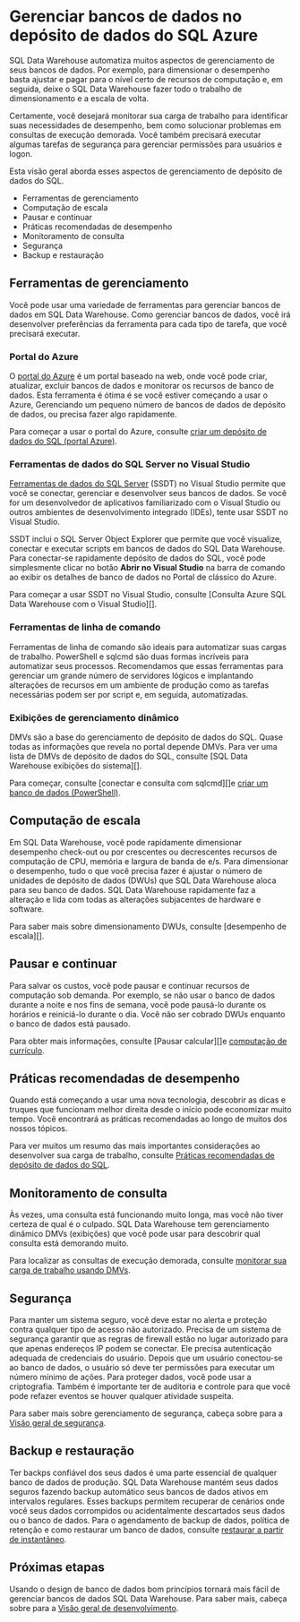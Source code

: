 <properties
   pageTitle="Gerenciar bancos de dados no depósito de dados do SQL Azure | Microsoft Azure"
   description="Visão geral de gerenciar bancos de dados do SQL Data Warehouse. Inclui ferramentas de gerenciamento, DWUs e desempenho de escala-out, solução de problemas de desempenho de consulta, estabelecendo políticas de segurança e restaurar um banco de dados de corrupção de dados ou de uma interrupção regional."
   services="sql-data-warehouse"
   documentationCenter="NA"
   authors="barbkess"
   manager="barbkess"
   editor=""/>

<tags
   ms.service="sql-data-warehouse"
   ms.devlang="NA"
   ms.topic="article"
   ms.tgt_pltfrm="NA"
   ms.workload="data-services"
   ms.date="08/16/2016"
   ms.author="barbkess;sonyama;"/>

# <a name="manage-databases-in-azure-sql-data-warehouse"></a>Gerenciar bancos de dados no depósito de dados do SQL Azure

SQL Data Warehouse automatiza muitos aspectos de gerenciamento de seus bancos de dados. Por exemplo, para dimensionar o desempenho basta ajustar e pagar para o nível certo de recursos de computação e, em seguida, deixe o SQL Data Warehouse fazer todo o trabalho de dimensionamento e a escala de volta. 

Certamente, você desejará monitorar sua carga de trabalho para identificar suas necessidades de desempenho, bem como solucionar problemas em consultas de execução demorada. Você também precisará executar algumas tarefas de segurança para gerenciar permissões para usuários e logon.

Esta visão geral aborda esses aspectos de gerenciamento de depósito de dados do SQL.

- Ferramentas de gerenciamento
- Computação de escala
- Pausar e continuar
- Práticas recomendadas de desempenho
- Monitoramento de consulta
- Segurança
- Backup e restauração

## <a name="management-tools"></a>Ferramentas de gerenciamento

Você pode usar uma variedade de ferramentas para gerenciar bancos de dados em SQL Data Warehouse. Como gerenciar bancos de dados, você irá desenvolver preferências da ferramenta para cada tipo de tarefa, que você precisará executar.

### <a name="azure-portal"></a>Portal do Azure
O [portal do Azure][] é um portal baseado na web, onde você pode criar, atualizar, excluir bancos de dados e monitorar os recursos de banco de dados. Esta ferramenta é ótima é se você estiver começando a usar o Azure, Gerenciando um pequeno número de bancos de dados de depósito de dados, ou precisa fazer algo rapidamente.

Para começar a usar o portal do Azure, consulte [criar um depósito de dados do SQL (portal Azure)][].

### <a name="sql-server-data-tools-in-visual-studio"></a>Ferramentas de dados do SQL Server no Visual Studio
[Ferramentas de dados do SQL Server][] (SSDT) no Visual Studio permite que você se conectar, gerenciar e desenvolver seus bancos de dados. Se você for um desenvolvedor de aplicativos familiarizado com o Visual Studio ou outros ambientes de desenvolvimento integrado (IDEs), tente usar SSDT no Visual Studio.

SSDT inclui o SQL Server Object Explorer que permite que você visualize, conectar e executar scripts em bancos de dados do SQL Data Warehouse. Para conectar-se rapidamente depósito de dados do SQL, você pode simplesmente clicar no botão **Abrir no Visual Studio** na barra de comando ao exibir os detalhes de banco de dados no Portal de clássico do Azure.  

Para começar a usar SSDT no Visual Studio, consulte [Consulta Azure SQL Data Warehouse com o Visual Studio][].

### <a name="command-line-tools"></a>Ferramentas de linha de comando
Ferramentas de linha de comando são ideais para automatizar suas cargas de trabalho.  PowerShell e sqlcmd são duas formas incríveis para automatizar seus processos.  Recomendamos que essas ferramentas para gerenciar um grande número de servidores lógicos e implantando alterações de recursos em um ambiente de produção como as tarefas necessárias podem ser por script e, em seguida, automatizadas.

### <a name="dynamic-management-views"></a>Exibições de gerenciamento dinâmico 

DMVs são a base do gerenciamento de depósito de dados do SQL. Quase todas as informações que revela no portal depende DMVs. Para ver uma lista de DMVs de depósito de dados do SQL, consulte [SQL Data Warehouse exibições do sistema][].

Para começar, consulte [conectar e consulta com sqlcmd][]e [criar um banco de dados (PowerShell)][].

## <a name="scale-compute"></a>Computação de escala

Em SQL Data Warehouse, você pode rapidamente dimensionar desempenho check-out ou por crescentes ou decrescentes recursos de computação de CPU, memória e largura de banda de e/s. Para dimensionar o desempenho, tudo o que você precisa fazer é ajustar o número de unidades de depósito de dados (DWUs) que SQL Data Warehouse aloca para seu banco de dados. SQL Data Warehouse rapidamente faz a alteração e lida com todas as alterações subjacentes de hardware e software.

Para saber mais sobre dimensionamento DWUs, consulte [desempenho de escala][].

##  <a name="pause-and-resume"></a>Pausar e continuar

Para salvar os custos, você pode pausar e continuar recursos de computação sob demanda. Por exemplo, se não usar o banco de dados durante a noite e nos fins de semana, você pode pausá-lo durante os horários e reiniciá-lo durante o dia. Você não ser cobrado DWUs enquanto o banco de dados está pausado.

Para obter mais informações, consulte [Pausar calcular][]e [computação de currículo][].

## <a name="performance-best-practices"></a>Práticas recomendadas de desempenho

Quando está começando a usar uma nova tecnologia, descobrir as dicas e truques que funcionam melhor direita desde o início pode economizar muito tempo.  Você encontrará as práticas recomendadas ao longo de muitos dos nossos tópicos.

Para ver muitos um resumo das mais importantes considerações ao desenvolver sua carga de trabalho, consulte [Práticas recomendadas de depósito de dados do SQL][].

## <a name="query-monitoring"></a>Monitoramento de consulta

Às vezes, uma consulta está funcionando muito longa, mas você não tiver certeza de qual é o culpado. SQL Data Warehouse tem gerenciamento dinâmico DMVs (exibições) que você pode usar para descobrir qual consulta está demorando muito. 

Para localizar as consultas de execução demorada, consulte [monitorar sua carga de trabalho usando DMVs][].

## <a name="security"></a>Segurança

Para manter um sistema seguro, você deve estar no alerta e proteção contra qualquer tipo de acesso não autorizado. Precisa de um sistema de segurança garantir que as regras de firewall estão no lugar autorizado para que apenas endereços IP podem se conectar. Ele precisa autenticação adequada de credenciais do usuário. Depois que um usuário conectou-se ao banco de dados, o usuário só deve ter permissões para executar um número mínimo de ações. Para proteger dados, você pode usar a criptografia. Também é importante ter de auditoria e controle para que você pode refazer eventos se houver qualquer atividade suspeita.

Para saber mais sobre gerenciamento de segurança, cabeça sobre para a [Visão geral de segurança][].

## <a name="backup-and-restore"></a>Backup e restauração

Ter backps confiável dos seus dados é uma parte essencial de qualquer banco de dados de produção. SQL Data Warehouse mantém seus dados seguros fazendo backup automático seus bancos de dados ativos em intervalos regulares. Esses backups permitem recuperar de cenários onde você seus dados corrompidos ou acidentalmente descartados seus dados ou o banco de dados.  Para o agendamento de backup de dados, política de retenção e como restaurar um banco de dados, consulte [restaurar a partir de instantâneo][].

## <a name="next-steps"></a>Próximas etapas
Usando o design de banco de dados bom princípios tornará mais fácil de gerenciar bancos de dados SQL Data Warehouse. Para saber mais, cabeça sobre para a [Visão geral de desenvolvimento][].

<!--Image references-->

<!--Article references-->
[Criar um depósito de dados do SQL (Portal Azure)]: sql-data-warehouse-get-started-provision.md
[Criar um banco de dados (PowerShell)]: sql-data-warehouse-get-started-provision-powershell
[connection]: sql-data-warehouse-develop-connections.md
[Consulta SQL Azure Data Warehouse com o Visual Studio]: sql-data-warehouse-query-visual-studio.md
[Conectar-se e da consulta com sqlcmd]: sql-data-warehouse-get-started-connect-sqlcmd.md
[Visão geral de desenvolvimento]: sql-data-warehouse-overview-develop.md
[Monitorar sua carga de trabalho usando DMVs]: sql-data-warehouse-manage-monitor.md
[Computação de pausa]: sql-data-warehouse-manage-compute-overview.md#pause-compute-bk
[Restaurar a partir de instantâneo]: sql-data-warehouse-restore-database-overview.md
[Computação de currículo]: sql-data-warehouse-manage-compute-overview.md#resume-compute-performance-bk
[Dimensionar o desempenho]: sql-data-warehouse-manage-compute-overview.md#scale-performance-bk
[Visão geral de segurança]: sql-data-warehouse-overview-manage-security.md
[Práticas recomendadas de depósito de dados do SQL]: sql-data-warehouse-best-practices.md
[Modos de exibição de sistema de depósito de dados do SQL]: sql-data-warehouse-reference-tsql-system-views.md

<!--MSDN references-->
[Ferramentas de dados do SQL Server]: https://msdn.microsoft.com/library/mt204009.aspx

<!--Other web references-->
[Portal do Azure]: http://portal.azure.com/
